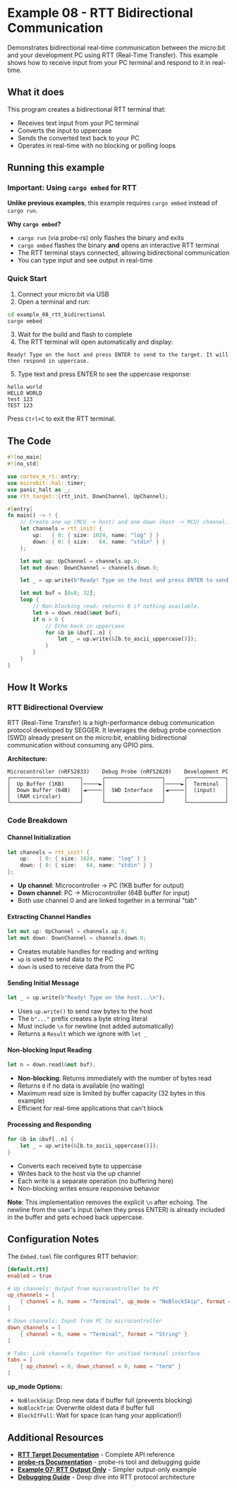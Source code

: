 # Example 08 - RTT Bidirectional Communication

Demonstrates bidirectional real-time communication between the micro:bit and your development PC using RTT (Real-Time Transfer). This example shows how to receive input from your PC terminal and respond to it in real-time.

## What it does

This program creates a bidirectional RTT terminal that:
- Receives text input from your PC terminal
- Converts the input to uppercase
- Sends the converted text back to your PC
- Operates in real-time with no blocking or polling loops

## Running this example

### Important: Using `cargo embed` for RTT

**Unlike previous examples**, this example requires `cargo embed` instead of `cargo run`.

**Why `cargo embed`?**
- `cargo run` (via probe-rs) only flashes the binary and exits
- `cargo embed` flashes the binary **and** opens an interactive RTT terminal
- The RTT terminal stays connected, allowing bidirectional communication
- You can type input and see output in real-time

### Quick Start

1. Connect your micro:bit via USB
2. Open a terminal and run:
```bash
cd example_08_rtt_bidirectional
cargo embed
```

3. Wait for the build and flash to complete
4. The RTT terminal will open automatically and display:
```
Ready! Type on the host and press ENTER to send to the target. It will then respond in uppercase.
```

5. Type text and press ENTER to see the uppercase response:
```
hello world
HELLO WORLD
test 123
TEST 123
```

Press `Ctrl+C` to exit the RTT terminal.

## The Code

```rust
#![no_main]
#![no_std]

use cortex_m_rt::entry;
use microbit::hal::timer;
use panic_halt as _;
use rtt_target::{rtt_init, DownChannel, UpChannel};

#[entry]
fn main() -> ! {
    // Create one up (MCU -> host) and one down (host -> MCU) channel.
    let channels = rtt_init! {
        up:   { 0: { size: 1024, name: "log" } }
        down: { 0: { size:   64, name: "stdin" } }
    };

    let mut up: UpChannel = channels.up.0;
    let mut down: DownChannel = channels.down.0;

    let _ = up.write(b"Ready! Type on the host and press ENTER to send to the target. It will then respond in uppercase.\n");

    let mut buf = [0u8; 32];
    loop {
        // Non-blocking read; returns 0 if nothing available.
        let n = down.read(&mut buf);
        if n > 0 {
            // Echo back in uppercase
            for &b in &buf[..n] {
                let _ = up.write(&[b.to_ascii_uppercase()]);
            }
        }
    }
}
```

## How It Works

### RTT Bidirectional Overview

RTT (Real-Time Transfer) is a high-performance debug communication protocol developed by SEGGER. It leverages the debug probe connection (SWD) already present on the micro:bit, enabling bidirectional communication without consuming any GPIO pins.

**Architecture:**
```
Microcontroller (nRF52833)    Debug Probe (nRF52820)    Development PC
┌──────────────────────┐      ┌──────────────────┐      ┌────────────┐
│  Up Buffer (1KB)     │─────►│                  │─────►│  Terminal  │
│  Down Buffer (64B)   │◄─────│  SWD Interface   │◄─────│  (input)   │
│  (RAM circular)      │      │                  │      │            │
└──────────────────────┘      └──────────────────┘      └────────────┘
```

### Code Breakdown

#### Channel Initialization
```rust
let channels = rtt_init! {
    up:   { 0: { size: 1024, name: "log" } }
    down: { 0: { size:   64, name: "stdin" } }
};
```
- **Up channel**: Microcontroller → PC (1KB buffer for output)
- **Down channel**: PC → Microcontroller (64B buffer for input)
- Both use channel 0 and are linked together in a terminal "tab"

#### Extracting Channel Handles
```rust
let mut up: UpChannel = channels.up.0;
let mut down: DownChannel = channels.down.0;
```
- Creates mutable handles for reading and writing
- `up` is used to send data to the PC
- `down` is used to receive data from the PC

#### Sending Initial Message
```rust
let _ = up.write(b"Ready! Type on the host...\n");
```
- Uses `up.write()` to send raw bytes to the host
- The `b"..."` prefix creates a byte string literal
- Must include `\n` for newline (not added automatically)
- Returns a `Result` which we ignore with `let _`

#### Non-blocking Input Reading
```rust
let n = down.read(&mut buf);
```
- **Non-blocking**: Returns immediately with the number of bytes read
- Returns `0` if no data is available (no waiting)
- Maximum read size is limited by buffer capacity (32 bytes in this example)
- Efficient for real-time applications that can't block

#### Processing and Responding
```rust
for &b in &buf[..n] {
    let _ = up.write(&[b.to_ascii_uppercase()]);
}
```
- Converts each received byte to uppercase
- Writes back to the host via the up channel
- Each write is a separate operation (no buffering here)
- Non-blocking writes ensure responsive behavior

**Note**: This implementation removes the explicit `\n` after echoing. The newline from the user's input (when they press ENTER) is already included in the buffer and gets echoed back uppercase.

## Configuration Notes

The `Embed.toml` file configures RTT behavior:

```toml
[default.rtt]
enabled = true

# Up channels: Output from microcontroller to PC
up_channels = [
    { channel = 0, name = "Terminal", up_mode = "NoBlockSkip", format = "String" },
]

# Down channels: Input from PC to microcontroller
down_channels = [
    { channel = 0, name = "Terminal", format = "String" }
]

# Tabs: Link channels together for unified terminal interface
tabs = [
    { up_channel = 0, down_channel = 0, name = "term" }
]
```

**up_mode Options:**
- `NoBlockSkip`: Drop new data if buffer full (prevents blocking)
- `NoBlockTrim`: Overwrite oldest data if buffer full
- `BlockIfFull`: Wait for space (can hang your application!)

## Additional Resources

- **[RTT Target Documentation](https://docs.rs/rtt-target/)** - Complete API reference
- **[probe-rs Documentation](https://probe.rs/)** - probe-rs tool and debugging guide
- **[Example 07: RTT Output Only](../example_07_rtt_output/)** - Simpler output-only example
- **[Debugging Guide](../debugging.md)** - Deep dive into RTT protocol architecture